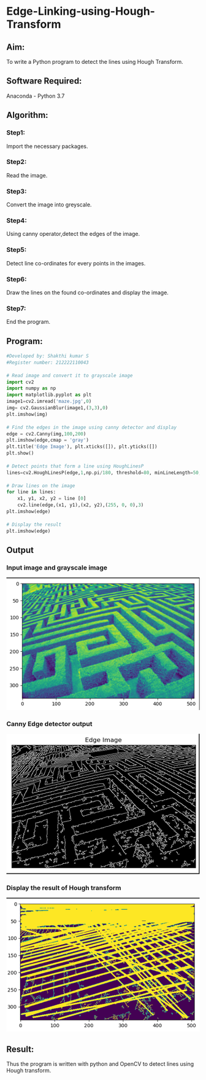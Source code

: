 # Edge-Linking-using-Hough-Transform
## Aim:
To write a Python program to detect the lines using Hough Transform.

## Software Required:
Anaconda - Python 3.7

## Algorithm:
### Step1:
Import the necessary packages.

### Step2:
Read the image.

### Step3:
Convert the image into greyscale.

### Step4:
Using canny operator,detect the edges of the image.

### Step5:
Detect line co-ordinates for every points in the images.


### Step6:
Draw the lines on the found co-ordinates and display the image.


### Step7:
End the program.


## Program:
```Python
#Developed by: Shakthi kumar S
#Register number: 212222110043

# Read image and convert it to grayscale image
import cv2
import numpy as np
import matplotlib.pyplot as plt
image1=cv2.imread('maze.jpg',0)
img= cv2.GaussianBlur(image1,(3,3),0)
plt.imshow(img)

# Find the edges in the image using canny detector and display
edge = cv2.Canny(img,100,200)
plt.imshow(edge,cmap = 'gray')
plt.title('Edge Image'), plt.xticks([]), plt.yticks([])
plt.show()

# Detect points that form a line using HoughLinesP
lines=cv2.HoughLinesP(edge,1,np.pi/180, threshold=80, minLineLength=50,maxLineGap=250)

# Draw lines on the image
for line in lines:
    x1, y1, x2, y2 = line [0] 
    cv2.line(edge,(x1, y1),(x2, y2),(255, 0, 0),3)
plt.imshow(edge)

# Display the result
plt.imshow(edge)

```
## Output

### Input image and grayscale image
![](EX08-1.png)

### Canny Edge detector output
![](EX08-2.png)

### Display the result of Hough transform
![](EX08-3.png)

## Result:
Thus the program is written with python and OpenCV to detect lines using Hough transform. 
